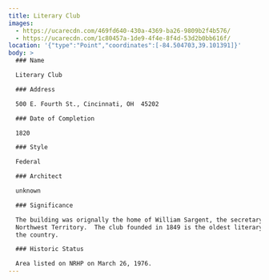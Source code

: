 ```yaml
---
title: Literary Club
images:
  - https://ucarecdn.com/469fd640-430a-4369-ba26-9809b2f4b576/
  - https://ucarecdn.com/1c80457a-1de9-4f4e-8f4d-53d2b0bb616f/
location: '{"type":"Point","coordinates":[-84.504703,39.101391]}'
body: >
  ### Name

  Literary Club

  ### Address

  500 E. Fourth St., Cincinnati, OH  45202

  ### Date of Completion

  1820

  ### Style

  Federal

  ### Architect

  unknown

  ### Significance

  The building was orignally the home of William Sargent, the secretary of the
  Northwest Territory.  The club founded in 1849 is the oldest literary club in
  the country.

  ### Historic Status

  Area listed on NRHP on March 26, 1976.
---
```

